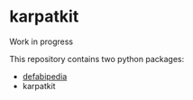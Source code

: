 # karpatkit

Work in progress

This repository contains two python packages:
- [defabipedia](src/defabipedia/README.md)
- karpatkit
